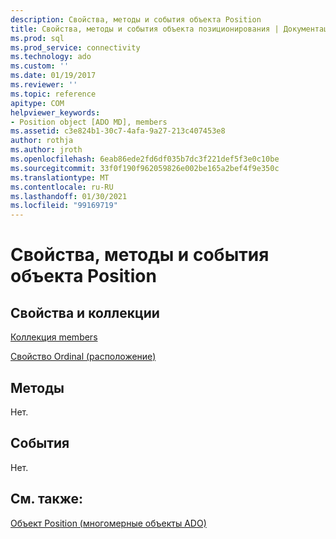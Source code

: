 ```yaml
---
description: Свойства, методы и события объекта Position
title: Свойства, методы и события объекта позиционирования | Документация Майкрософт
ms.prod: sql
ms.prod_service: connectivity
ms.technology: ado
ms.custom: ''
ms.date: 01/19/2017
ms.reviewer: ''
ms.topic: reference
apitype: COM
helpviewer_keywords:
- Position object [ADO MD], members
ms.assetid: c3e824b1-30c7-4afa-9a27-213c407453e8
author: rothja
ms.author: jroth
ms.openlocfilehash: 6eab86ede2fd6df035b7dc3f221def5f3e0c10be
ms.sourcegitcommit: 33f0f190f962059826e002be165a2bef4f9e350c
ms.translationtype: MT
ms.contentlocale: ru-RU
ms.lasthandoff: 01/30/2021
ms.locfileid: "99169719"
---
```

# <a name="position-object-properties-methods-and-events"></a>Свойства, методы и события объекта Position
## <a name="propertiescollections"></a>Свойства и коллекции  
 [Коллекция members](./members-collection-ado-md.md)  
  
 [Свойство Ordinal (расположение)](./ordinal-property-ado-md-position.md)  
  
## <a name="methods"></a>Методы  
 Нет.  
  
## <a name="events"></a>События  
 Нет.  
  
## <a name="see-also"></a>См. также:  
 [Объект Position (многомерные объекты ADO)](./position-object-ado-md.md)